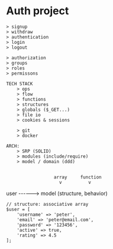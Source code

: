 




# Auth project
    > signup
    > withdraw
    > authentication
    > login
    > logout

    > authorization
    > groups
    > roles
    > permissons

    TECH STACK
        > ops
        > flow
        > functions
        > structures
        > globals ($_GET...)
        > file io
        > cookies & sessions
        
        > git
        > docker

    ARCH:
        > SRP (SOLID)
        > modules (include/require)
        > model / domain (ddd)


                      array     function
                        v          v
user ------> model (structure, behavior)



    // structure: associative array
    $user = [
        'username' => 'peter',
        'email' => 'peter@email.com',
        'password' => '123456',
        'active' => true,
        'rating' => 4.5
    ];


